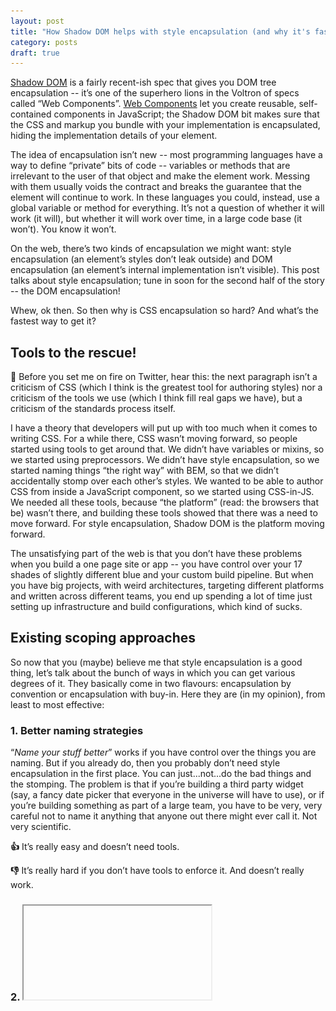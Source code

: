```yaml
---
layout: post
title: "How Shadow DOM helps with style encapsulation (and why it's fast)"
category: posts
draft: true
---
```

[Shadow DOM](https://developers.google.com/web/fundamentals/getting-started/primers/shadowdom) is a fairly recent-ish spec that gives you DOM tree encapsulation -- it’s one of the superhero lions in the Voltron of specs called “Web Components”. [Web Components](https://www.webcomponents.org/introduction) let you create reusable, self-contained components in JavaScript; the Shadow DOM bit makes sure that the CSS and markup you bundle with your implementation is encapsulated, hiding the implementation details of your element.

The idea of encapsulation isn’t new -- most programming languages have a way to define “private” bits of code -- variables or methods that are irrelevant to the user of that object and make the element work. Messing with them usually voids the contract and breaks the guarantee that the element will continue to work. In these languages you could, instead, use a global variable or method for everything. It’s not a question of whether it will work (it will), but whether it will work over time, in a large code base (it won’t). You know it won’t.

On the web, there’s two kinds of encapsulation we might want: style encapsulation (an element’s styles don’t leak outside) and DOM encapsulation (an element’s internal implementation isn’t visible). This post talks about style encapsulation; tune in soon for the second half of the story -- the DOM encapsulation!

Whew, ok then. So then why is CSS encapsulation so hard? And what’s the fastest way to get it?

## Tools to the rescue!

🙏 Before you set me on fire on Twitter, hear this: the next paragraph isn’t a criticism of CSS (which I think is the greatest tool for authoring styles) nor a criticism of the tools we use (which I think fill real gaps we have), but a criticism of the standards process itself.

I have a theory that developers will put up with too much when it comes to writing CSS. For a while there, CSS wasn’t moving forward, so people started using tools to get around that. We didn’t have variables or mixins, so we started using preprocessors. We didn’t have style encapsulation, so we started naming things “the right way” with BEM, so that we didn’t accidentally stomp over each other’s styles. We wanted to be able to author CSS from inside a JavaScript component, so we started using CSS-in-JS. We needed all these tools, because “the platform” (read: the browsers that be) wasn’t there, and building these tools showed that there was a need to move forward. For style encapsulation, Shadow DOM is the platform moving forward.

The unsatisfying part of the web is that you don’t have these problems when you build a one page site or app -- you have control over your 17 shades of slightly different blue and your custom build pipeline. But when you have big projects, with weird architectures, targeting different platforms and written across different teams, you end up spending a lot of time just setting up infrastructure and build configurations, which kind of sucks.
## Existing scoping approaches
So now that you (maybe) believe me that style encapsulation is a good thing, let’s talk about the bunch of ways in which you can get various degrees of it. They basically come in two flavours: encapsulation by convention or encapsulation with buy-in. Here they are (in my opinion), from least to most effective:
### 1. Better naming strategies
“_Name your stuff better_” works if you have control over the things you are naming. But if you already do, then you probably don’t need style encapsulation in the first place. You can just...not...do the bad things and the stomping. The problem is that if you’re building a third party widget (say, a fancy date picker that everyone in the universe will have to use), or if you’re building something as part of a large team, you have to be very, very careful not to name it anything that anyone out there might ever call it. Not very scientific.

**👍** It’s really easy and doesn’t need tools.

**👎** It’s really hard if you don’t have tools to enforce it. And doesn’t really work.

### 2. <iframe>
Ugh, you know it works. Iframes are this special magical portal that teleports any piece of HTML into your piece of HTML, while keeping it wrapped in a safety bubble. But you can’t resize them easily. Or scroll nicely. Or pretend they’re not a teleported piece of code wrapped in a safety bubble. I didn’t even have to doctor this screenshot, it’s real life:

<img alt="google search suggestions for 'iframes are'" src="/images/2017-08-11/iframes.png">


**👍** It’s the most encapsulation and abstraction you will ever get on the web.

**👎** It’s an iframe.

### 3. CSS modules
[CSS Modules](https://m.alphasights.com/css-evolution-from-css-sass-bem-css-modules-to-styled-components-d4c1da3a659b) are another approach to faking style encapsulation. It’s basically a smart way of automating BEM, so that you don’t have to worry about choosing the unique class names -- there’s a tool that does it for you! It works pretty well, since it prevents any potential name collisions you’ve had with BEM, but at the end of the day, it’s not _actually_ style encapsulation. There’s nothing stopping you from styling any bit of the DOM tree, which means it’s not a very satisfactory answer if you’re in the business of vending, or using, robust third party components.

### 4. CSS-in-JS
[CSS-in-JS](https://medium.freecodecamp.com/css-in-javascript-the-future-of-component-based-styling-70b161a79a32) is a new approach that lets you author CSS literally in JavaScript. Then, this JavaScript is basically transmogrified into a style, which means that that style is sort of encapsulated -- it’s local to that element, and hard to stomp over. There’s several ways to do this, some better than others:

#### Directly setting the style as an attribute

```
someElement.style.marginLeft = ‘20px’
```

This is the worst of all the worlds because the CSS parser can do way fewer optimizations and caching than if you used class names, for example (see [a benchmark](https://twitter.com/notwaldorf/status/859636431974739968)).

#### Embedding CSS style strings in your JS output

Something like `<div style=”...”>` is still pretty terrible for performance. Browsers (or at least Chrome), do a looooooot of string conversions in this case, which means it at least doubles your memory footprint, because the same string has to live both in V8 and Blink. Here’s what happens behind the scenes:

- Take the JS off the wire, in whatever encoding your page is in
- Turn it into whatever encoding V8 prefers, for super optimal memory compactness
- Scan the JavaScript string
- Parse the JavaScript string
- Turn it into an internal string for the DOM when you want to apply the styles
- Potentially re-encode it if you’re unlucky
- Take the internal string, pass it to Blink (string copies ahoy!)
- Blink passes it to the CSS parser, which turns it into styles

#### Compiling out your CSS

Like, into a separate resource, and then applying styles via classes. This works really well, since you’ve used the browser as it wanted to be used. In comparison to the previous case, for a regular `<style>` in a CSS stylesheet, the browser has the same string and just passes it around:

- Take the CSS off the wire into Blink
- Tokenize it
- Build a DOM tree with the string as a text node
- Parse the text node
- Pass it to the CSS parser, which turns it into styles

**👍** Managing a giant amount of styles is nice. Style encapsulation is nice. It works extremely well if you’re using a framework that works well with this.

**👎** There’s [a million](https://github.com/MicheleBertoli/css-in-js) ways to do this, and it’s really overwhelming if you are new to it. This approach tends to also be married to a framework, which makes sharing components hard -- both the user and the author of a component need to agree on *both* the framework and the css-in-js style, which isn’t always possible.


### 4. Shadow DOM
This is a cheap move: you know this article is about the Shadow DOM, and I left it until the end because I obviously think it’s the best. Shadow DOM was literally built to solve the problem of style and DOM encapsulation. It does the same thing that `<input>` and `<video>` elements have been doing for years (hiding their dirty laundry) but in a way that browsers can optimize around.

The reason for that is that browsers have a special **style resolve** for Shadow DOM trees. Apart from being regular CSS that the browser already knows how to optimize, the CSS inside shadow DOM trees only applies inside that element. This means that changing a class name or style inside of a shadow root won’t affect everything outside it. Since you don’t have to consider the rest of the world, this means style resolution and application is much faster.

The same argument can be made for element authors -- since you know that everything inside of your element can’t leak outside, the implementation is much simpler. You don’t have to think about _the rest_ of the world. You only have to consider your element’s public API, and its implementation.  

Before you complain that using a Shadow DOM and Web Components means that it absolutely requires JavaScript: this is true. But if you’re in a big team, building the kind of big app where you’re looking to style encapsulation as a solution for your CSS bowl of spaghetti, I’m pretty sure you’re already using JavaScript. And the community has been exploring [solutions](https://github.com/skatejs/ssr) to server-side rendering Shadow DOM anyway. Tradeoffs be tradeoffs, and this seems like an easy one.

**👍** We’ve been complaining that nothing in CSS was helping with style encapsulation and this is _literally_ the platform’s answer to that problem.

**👎** Because it’s a new spec, it’s suffering from some growing pains. On older browsers you need a [polyfill](https://github.com/webcomponents/shadycss). If you want reusable elements that are also highly customizable, this style encapsulation might get in the way right now. Thankfully, good people are already working on that. [Custom properties](https://developer.mozilla.org/en-US/docs/Web/CSS/--*) are a new spec meant to address this, and the [new proposal](https://tabatkins.github.io/specs/css-shadow-parts/) for theming custom elements is now an [editor's draft](https://twitter.com/tabatkins/status/893376459091390464)!

## 💯
The zen of web development is a small page -- reusable components, not a lot of code, no wheels reinvented. Encapsulated styles are better for you as a developer (code can be simpler), and better for you as a platform (code can be faster). And without external tools or iframe nightmares, the only way to get this is Shadow DOM.
